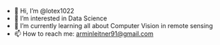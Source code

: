 - 👋 Hi, I’m @lotex1022
- 👀 I’m interested in Data Science
- 🌱 I’m currently learning all about Computer Vision in remote sensing
- 📫 How to reach me: arminleitner91@gmail.com

<!---
lotex1022/lotex1022 is a ✨ special ✨ repository because its `README.md` (this file) appears on your GitHub profile.
You can click the Preview link to take a look at your changes.
--->
